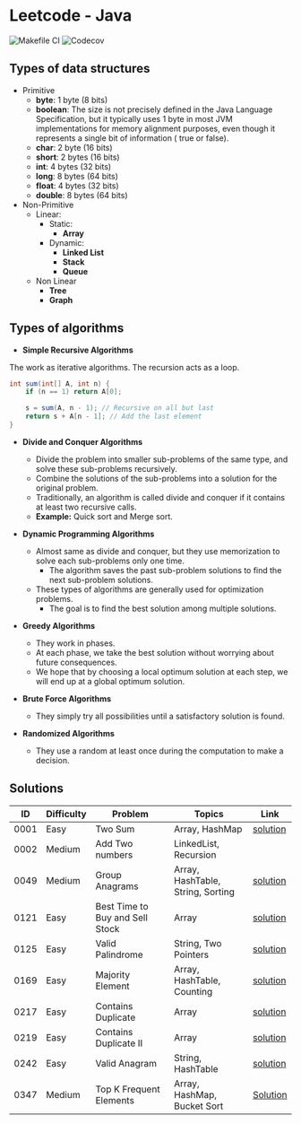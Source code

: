 # Leetcode - Java

![Makefile CI](https://github.com/dksifoua/leetcode/actions/workflows/makefile-ci.yaml/badge.svg)
![Codecov](https://img.shields.io/codecov/c/github/dksifoua/leetcode)

## Types of data structures

- Primitive
    - **byte**: 1 byte (8 bits)
    - **boolean**: The size is not precisely defined in the Java Language Specification, but it typically uses 1 byte in
      most JVM implementations for memory alignment purposes, even though it represents a single bit of information (
      true or false).
    - **char**: 2 byte (16 bits)
    - **short**: 2 bytes (16 bits)
    - **int**: 4 bytes (32 bits)
    - **long**: 8 bytes (64 bits)
    - **float**: 4 bytes (32 bits)
    - **double**: 8 bytes (64 bits)
- Non-Primitive
    - Linear:
        - Static:
            - **Array**
        - Dynamic:
            - **Linked List**
            - **Stack**
            - **Queue**
    - Non Linear
        - **Tree**
        - **Graph**

## Types of algorithms

- **Simple Recursive Algorithms**

The work as iterative algorithms. The recursion acts as a loop.

```java
int sum(int[] A, int n) {
    if (n == 1) return A[0];

    s = sum(A, n - 1); // Recursive on all but last
    return s + A[n - 1]; // Add the last element
}
```

- **Divide and Conquer Algorithms**
    - Divide the problem into smaller sub-problems of the same type, and solve these sub-problems recursively.
    - Combine the solutions of the sub-problems into a solution for the original problem.
    - Traditionally, an algorithm is called divide and conquer if it contains at least two recursive calls.
    - **Example:** Quick sort and Merge sort.

- **Dynamic Programming Algorithms**
    - Almost same as divide and conquer, but they use memorization to solve each sub-problems only one time.
        - The algorithm saves the past sub-problem solutions to find the next sub-problem solutions.
    - These types of algorithms are generally used for optimization problems.
        - The goal is to find the best solution among multiple solutions.

- **Greedy Algorithms**
    - They work in phases.
    - At each phase, we take the best solution without worrying about future consequences.
    - We hope that by choosing a local optimum solution at each step, we will end up at a global optimum solution.

- **Brute Force Algorithms**
    - They simply try all possibilities until a satisfactory solution is found.

- **Randomized Algorithms**
    - They use a random at least once during the computation to make a decision.

## Solutions

| ID   | Difficulty | Problem                         | Topics                            | Link                                                       |
|------|------------|---------------------------------|-----------------------------------|------------------------------------------------------------|
| 0001 | Easy       | Two Sum                         | Array, HashMap                    | [solution](./docs/0001-Two-Sum.md)                         |
| 0002 | Medium     | Add Two numbers                 | LinkedList, Recursion             |                                                            |
| 0049 | Medium     | Group Anagrams                  | Array, HashTable, String, Sorting | [solution](./docs/0049-Group-Anagrams.md )                 |
| 0121 | Easy       | Best Time to Buy and Sell Stock | Array                             | [solution](./docs/0121-Best-Time-to-Buy-and-Sell-Stock.md) |
| 0125 | Easy       | Valid Palindrome                | String, Two Pointers              | [solution](./docs/0125-Valid-Palindrome.md)                |       
| 0169 | Easy       | Majority Element                | Array, HashTable, Counting        | [solution](./docs/0169-Majority-Element.md)                |
| 0217 | Easy       | Contains Duplicate              | Array                             | [solution](./docs/0217-Contains-Duplicate.md)              |
| 0219 | Easy       | Contains Duplicate II           | Array                             | [solution](./docs/0219-Contains-Duplicate-II.md)           |
| 0242 | Easy       | Valid Anagram                   | String, HashTable                 | [solution](./docs/0242-Valid-Anagram.md)                   |   
| 0347 | Medium     | Top K Frequent Elements         | Array, HashMap, Bucket Sort       | [Solution](./docs/0347-Top-K-Frequent-Elements.md)         |